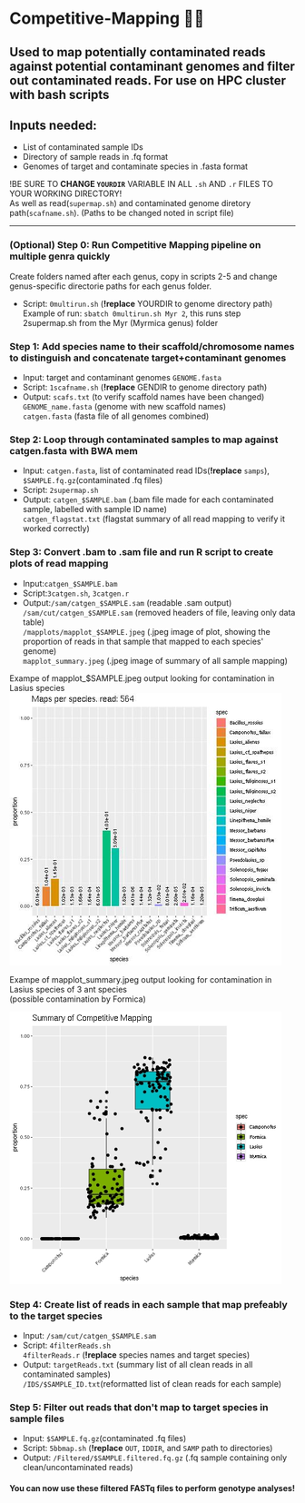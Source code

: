 # Competitive-Mapping :dna::ant:
Used to map potentially contaminated reads against potential contaminant genomes and filter out contaminated reads. For use on HPC cluster with bash scripts
---
## Inputs needed:
- List of contaminated sample IDs
- Directory of sample reads in .fq format
- Genomes of target and contaminate species in .fasta format  
  
!BE SURE TO **CHANGE `YOURDIR`** VARIABLE IN ALL `.sh` AND `.r` FILES TO YOUR WORKING DIRECTORY!   
As well as read(`supermap.sh`) and contaminated genome diretory path(`scafname.sh`). (Paths to be changed noted in script file)
  
---
### (Optional) Step 0: Run Competitive Mapping pipeline on multiple genra quickly  
Create folders named after each genus, copy in scripts 2-5 and change genus-specific directorie paths for each genus folder.   
- Script: `0multirun.sh`  (**!replace** YOURDIR to genome directory path)  
Example of run: `sbatch 0multirun.sh Myr 2`, this runs step 2supermap.sh from the Myr (Myrmica genus) folder

### Step 1: Add species name to their scaffold/chromosome names to distinguish and concatenate target+contaminant genomes  
- Input: target and contaminant genomes `GENOME.fasta`
- Script: `1scafname.sh`  (**!replace** GENDIR to genome directory path)
- Output: `scafs.txt` (to verify scaffold names have been changed)    
          `GENOME_name.fasta` (genome with new scaffold names)  
          `catgen.fasta` (fasta file of all genomes combined)  

### Step 2: Loop through contaminated samples to map against catgen.fasta with BWA mem   
- Input: `catgen.fasta`, list of contaminated read IDs(**!replace** `samps`), `$SAMPLE.fq.gz`(contaminated .fq files)
- Script: `2supermap.sh`
- Output: `catgen_$SAMPLE.bam` (.bam file made for each contaminated sample, labelled with sample ID name)  
         `catgen_flagstat.txt` (flagstat summary of all read mapping to verify it worked correctly)  
           
### Step 3: Convert .bam to .sam file and run R script to create plots of read mapping   
- Input:`catgen_$SAMPLE.bam`
- Script:`3catgen.sh`, `3catgen.r`  
- Output:`/sam/catgen_$SAMPLE.sam` (readable .sam output)  
        `/sam/cut/catgen_$SAMPLE.sam` (removed headers of file, leaving only data table)  
        `/mapplots/mapplot_$SAMPLE.jpeg` (.jpeg image of plot, showing the proportion of reads in that sample that mapped to each species' genome)  
        `mapplot_summary.jpeg` (.jpeg image of summary of all sample mapping)

 Exampe of mapplot_$SAMPLE.jpeg output looking for contamination in Lasius species  
![mapplot for read 564](mapplot_564.jpeg)  

Exampe of mapplot_summary.jpeg output looking for contamination in Lasius species of 3 ant species     
 (possible contamination by Formica)  
 
![summary of mapplots](mapplot_summary.jpeg)    

### Step 4: Create list of reads in each sample that map prefeably to the target species   
- Input: `/sam/cut/catgen_$SAMPLE.sam`
- Script: `4filterReads.sh`   
          `4filterReads.r` (**!replace** species names and target species)  
- Output: `targetReads.txt` (summary list of all clean reads in all contaminated samples)     
          `/IDS/$SAMPLE_ID.txt`(reformatted list of clean reads for each sample)   

### Step 5: Filter out reads that don't map to target species in sample files   
- Input:  `$SAMPLE.fq.gz`(contaminated .fq files)  
- Script: `5bbmap.sh` (**!replace** `OUT`, `IDDIR`, and `SAMP` path to directories)    
- Output:  `/Filtered/$SAMPLE.filtered.fq.gz` (.fq sample containing only clean/uncontaminated reads)   
           
#### You can now use these filtered FASTq files to perform genotype analyses!      
